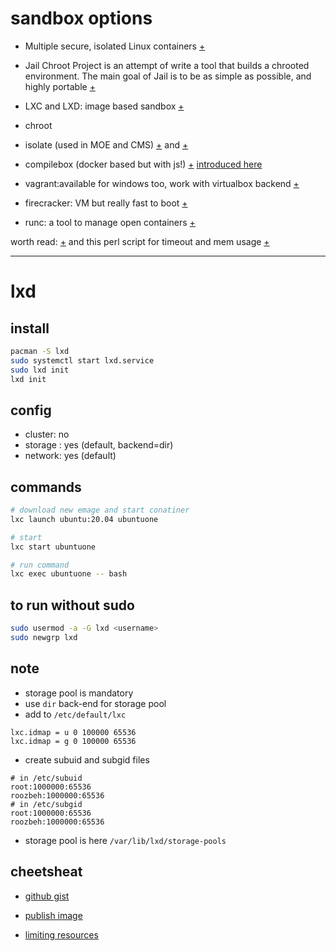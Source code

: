 # sandbox options

-   Multiple secure, isolated Linux containers [+](https://openvz.org/)

-   Jail Chroot Project is an attempt of write a tool that builds a chrooted environment. The main goal of Jail is to be as simple as possible, and highly portable [+](http://www.jmcresearch.com/projects/jail/)

-   LXC and LXD: image based sandbox [+](https://linuxcontainers.org/)

-   chroot

-  isolate (used in MOE and CMS) [+](https://github.com/ioi/isolate) and [+](http://www.ucw.cz/moe/isolate.1.html)

-  compilebox (docker based but with js!) [+](https://github.com/remoteinterview/compilebox)
[introduced here](https://www.linkedin.com/pulse/how-does-online-judge-works-ahmad-faiyaz/)


-  vagrant:available for windows too, work with virtualbox backend
[+](https://www.vagrantup.com/downloads)


-  firecracker: VM but really fast to boot [+](https://jvns.ca/blog/2021/01/23/firecracker--start-a-vm-in-less-than-a-second/)

- runc: a tool to manage open containers [+](https://github.com/opencontainers/runc)

worth read: [+](http://coldattic.info/post/40/) 
and this perl script for timeout and mem usage [+](https://github.com/pshved/timeout)

---

# lxd

## install

```bash
pacman -S lxd
sudo systemctl start lxd.service
sudo lxd init
lxd init
```

## config

-   cluster: no
-   storage : yes (default, backend=dir)
-   network: yes (default)

## commands

```bash
# download new emage and start conatiner
lxc launch ubuntu:20.04 ubuntuone

# start
lxc start ubuntuone

# run command
lxc exec ubuntuone -- bash


```

## to run without sudo

```bash
sudo usermod -a -G lxd <username>
sudo newgrp lxd
```

## note

-   storage pool is mandatory
-   use `dir` back-end for storage pool
-   add to `/etc/default/lxc`

```
lxc.idmap = u 0 100000 65536
lxc.idmap = g 0 100000 65536
```

-   create subuid and subgid files

```
# in /etc/subuid
root:1000000:65536
roozbeh:1000000:65536
# in /etc/subgid
root:1000000:65536
roozbeh:1000000:65536
```
+ storage pool is here `/var/lib/lxd/storage-pools`

## cheetsheat
+ [github gist](https://gist.github.com/berndbausch/a6835150c7a26c88048763c0bd739be6) 

+ [publish image](https://ubuntu.com/blog/publishing-lxd-images)

+ [limiting resources](https://www.maketecheasier.com/limit-lxd-containers-resources/)

